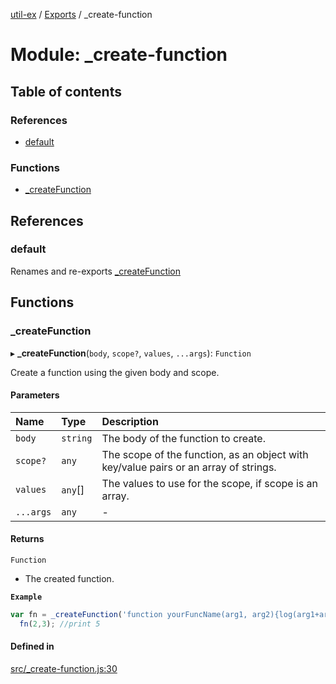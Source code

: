 [util-ex](../README.md) / [Exports](../modules.md) / \_create-function

# Module: \_create-function

## Table of contents

### References

- [default](create_function.md#default)

### Functions

- [\_createFunction](create_function.md#_createfunction)

## References

### default

Renames and re-exports [_createFunction](create_function.md#_createfunction)

## Functions

### \_createFunction

▸ **_createFunction**(`body`, `scope?`, `values`, `...args`): `Function`

Create a function using the given body and scope.

#### Parameters

| Name | Type | Description |
| :------ | :------ | :------ |
| `body` | `string` | The body of the function to create. |
| `scope?` | `any` | The scope of the function, as an object with key/value pairs or an array of strings. |
| `values` | `any`[] | The values to use for the scope, if scope is an array. |
| `...args` | `any` | - |

#### Returns

`Function`

- The created function.

**`Example`**

```ts
var fn = _createFunction('function yourFuncName(arg1, arg2){log(arg1+arg2);}', {log:console.log});
  fn(2,3); //print 5
```

#### Defined in

[src/_create-function.js:30](https://github.com/snowyu/util-ex.js/blob/c071696/src/_create-function.js#L30)

